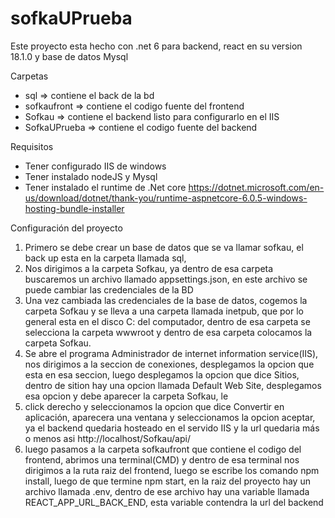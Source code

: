 # sofkaUPrueba

Este proyecto esta hecho con .net 6 para backend, react en su version 18.1.0 y base de datos Mysql

Carpetas
* sql => contiene el back de la bd
* sofkaufront => contiene el codigo fuente del frontend
* Sofkau => contiene el backend listo para configurarlo en el IIS
* SofkaUPrueba => contiene el codigo fuente del backend


Requisitos
* Tener configurado IIS de windows
* Tener instalado nodeJS y Mysql
* Tener instalado el runtime de .Net core https://dotnet.microsoft.com/en-us/download/dotnet/thank-you/runtime-aspnetcore-6.0.5-windows-hosting-bundle-installer

Configuración del proyecto
1) Primero se debe crear un base de datos que se va llamar sofkau, el back up esta en la carpeta llamada sql,
2) Nos dirigimos a la carpeta Sofkau, ya dentro de esa carpeta buscaremos un archivo llamado appsettings.json, en este archivo se puede cambiar las credenciales de la BD
3) Una vez cambiada las credenciales de la base de datos, cogemos la carpeta Sofkau y se lleva a una carpeta llamada inetpub, que por lo general esta en el disco C: del 
   computador, dentro de esa carpeta se selecciona la carpeta wwwroot y dentro de esa carpeta colocamos la carpeta Sofkau.
4) Se abre el programa Administrador de internet information service(IIS), nos dirigimos a la seccion de conexiones, desplegamos la opcion que esta en esa seccion,
   luego desplegamos la opcion que dice Sitios, dentro de sition hay una opcion llamada Default Web Site, desplegamos esa opcion y debe aparecer la carpeta Sofkau, le
5) click derecho y seleccionamos la opcion que dice Convertir en aplicación, aparecera una ventana y seleccionamos la opcion aceptar, ya el backend quedaria hosteado en
   el servido IIS y la url quedaria más o menos asi http://localhost/Sofkau/api/
6) luego pasamos a la carpeta sofkaufront que contiene el codigo del frontend, abrimos una terminal(CMD) y dentro de esa terminal nos dirigimos a la ruta raiz del frontend, luego
   se escribe los comando npm install, luego de que termine npm start, en la raiz del proyecto hay un archivo llamada .env, dentro de ese archivo hay una variable llamada
   REACT_APP_URL_BACK_END, esta variable contendra la url del backend 
